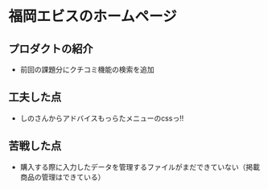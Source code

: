 # 福岡エビスのホームページ
## プロダクトの紹介
- 前回の課題分にクチコミ機能の検索を追加

## 工夫した点
- しのさんからアドバイスもっらたメニューのcssっ!!

## 苦戦した点
- 購入する際に入力したデータを管理するファイルがまだできていない（掲載商品の管理はできている）
